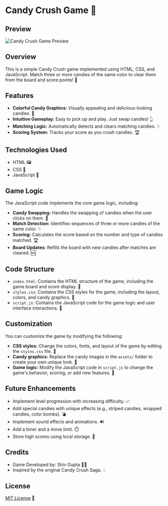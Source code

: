 # Candy Crush Game 🍬

## Preview

![Candy Crush Game Preview](https://github.com/Shivgupta2983/Candy-Crush-Game/blob/13ec287dace55723fa9e60034080145857dd1e50/Preview-image.png)

## Overview

This is a simple Candy Crush game implemented using HTML, CSS, and JavaScript.  Match three or more candies of the same color to clear them from the board and score points! 🎉

## Features

*   **Colorful Candy Graphics:** Visually appealing and delicious-looking candies. 🍭
*   **Intuitive Gameplay:** Easy to pick up and play.  Just swap candies! 👆
*   **Matching Logic:** Automatically detects and clears matching candies. ✨
*   **Scoring System:** Tracks your score as you crush candies. 🏆

## Technologies Used

*   HTML 🖼️
*   CSS 🎨
*   JavaScript 📜

## Game Logic

The JavaScript code implements the core game logic, including:

*   **Candy Swapping:** Handles the swapping of candies when the user clicks on them. 🔄
*   **Match Detection:**  Identifies sequences of three or more candies of the same color. ✨
*   **Scoring:**  Calculates the score based on the number and type of candies matched. 🏆
*   **Board Updates:**  Refills the board with new candies after matches are cleared. 🆕

## Code Structure

*   `index.html`: Contains the HTML structure of the game, including the game board and score display. 🧱
*   `styles.css`: Contains the CSS styles for the game, including the layout, colors, and candy graphics. 🎨
*   `script.js`: Contains the JavaScript code for the game logic and user interface interactions. 📜

## Customization

You can customize the game by modifying the following:

*   **CSS styles:** Change the colors, fonts, and layout of the game by editing the `styles.css` file. 🎨
*   **Candy graphics:** Replace the candy images in the `assets/` folder to create your own unique look. 🍬
*   **Game logic:** Modify the JavaScript code in `script.js` to change the game's behavior, scoring, or add new features. 📜

## Future Enhancements

*   Implement level progression with increasing difficulty. 📈
*   Add special candies with unique effects (e.g., striped candies, wrapped candies, color bombs). 💣
*   Implement sound effects and animations. 🔊
*   Add a timer and a move limit. ⏱️
*   Store high scores using local storage. 💾

## Credits

*   Game Developed by: Shiv Gupta 👨‍💻
*   Inspired by the original Candy Crush Saga. 💡

## License

[MIT License](LICENSE) 📝
